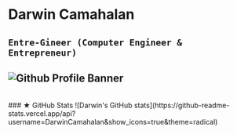 # Darwin Camahalan
`Entre-Gineer (Computer Engineer & Entrepreneur)`
---
![Github Profile Banner](https://github.com/DarwinCamahalan/DarwinCamahalan/assets/120079195/808a0500-46ba-45ae-8c99-a3571b323d68)
---
<br />
### ★ GitHub Stats
![Darwin's GitHub stats](https://github-readme-stats.vercel.app/api?username=DarwinCamahalan&show_icons=true&theme=radical)
